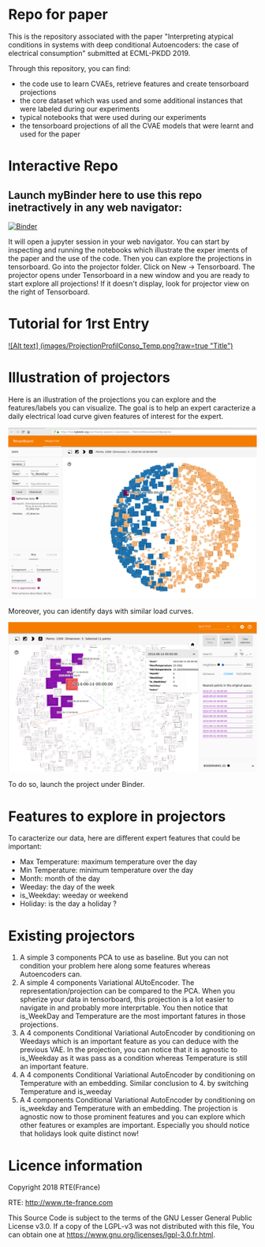# Repo for paper
This is the repository associated with the paper "Interpreting atypical conditions in systems with deep conditional Autoencoders: the case of electrical consumption" submitted at ECML-PKDD 2019.

Through this repository, you can find:
- the code use to learn CVAEs, retrieve features and create tensorboard projections
- the core dataset which was used and some additional instances that were labeled during our experiments
- typical notebooks that were used during our experiments
- the tensorboard projections of all the CVAE models that were learnt and used for the paper

# Interactive Repo
## Launch myBinder here to use this repo inetractively in any web navigator:
[![Binder](https://mybinder.org/badge_logo.svg)](https://mybinder.org/v2/gh/marota/Autoencoder_Embedding_Expert_Caracteristion_/master)

It will open a jupyter session in your web navigator. You can start by inspecting and running the notebooks which illustrate the exper iments of the paper and the use of the code.
Then you can explore the projections in tensorboard. Go into the projector folder. Click on New -> Tensorboard. The projector opens under Tensorboard in a new window and you are ready to start explore all projections! If it doesn't display, look for projector view on the right of Tensorboard.

# Tutorial for 1rst Entry
[![Alt text] (images/ProjectionProfilConso_Temp.png?raw=true "Title")](https://drive.google.com/file/d/1JfHX2JMGp4fyjeG6xRPfAO5NFHRZSqs8/view?usp=sharing)

# Illustration of projectors

Here is an illustration of the projections you can explore and the features/labels you can visualize. The goal is to help an expert caracterize a daily electrical load curve given features of interest for the expert. 

![Alt text](images/ProjectionProfilConso_Temp.png?raw=true "Title")


Moreover, you can identify days with similar load curves.

![Alt text](images/ProjectionSlectionJour.png?raw=true "Title")

To do so, launch the project under Binder. 

# Features to explore in projectors
To caracterize our data, here are different expert features that could be important:
- Max Temperature: maximum temperature over the day
- Min Temperature: minimum temperature over the day
- Month: month of the day
- Weeday: the day of the week
- is_Weekday: weeday or weekend
- Holiday: is the day a holiday ?

# Existing projectors
1. A simple 3 components PCA to use as baseline. But you can not condition your problem here along some features whereas Autoencoders can.
2. A simple 4 components Variational AUtoEncoder. The representation/projection can be compared to the PCA. When you spherize your data in tensorboard, this projection is a lot easier to navigate in and probably more interprtable. You then notice that is_WeekDay and Temperature are the most important fatures in those projections.
3. A 4 components Conditional Variational AutoEncoder by conditioning on Weedays which is an important feature as you can deduce with the previous VAE. In the projection, you can notice that it is agnostic to is_Weekday as it was pass as a condition whereas Temperature is still an important feature.
4. A 4 components Conditional Variational AutoEncoder by conditioning on Temperature with an embedding. Similar conclusion to 4. by switching Temperature and is_weeday
5. A 4 components Conditional Variational AutoEncoder by conditioning on is_weekday and Temperature with an embedding. The projection is agnostic now to those prominent features and you can explore which other features or examples are important. Especially you should notice that holidays look quite distinct now!

# Licence information
Copyright 2018 RTE(France)

RTE: http://www.rte-france.com

This Source Code is subject to the terms of the GNU Lesser General Public License v3.0. If a copy of the LGPL-v3 was not distributed with this file, You can obtain one at https://www.gnu.org/licenses/lgpl-3.0.fr.html.


